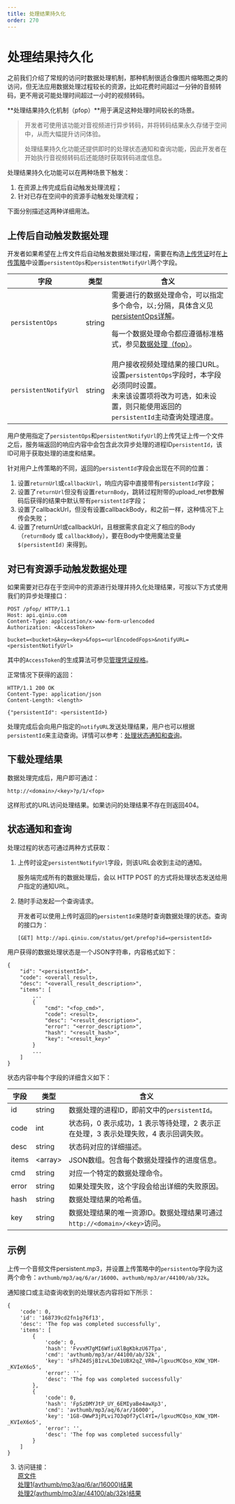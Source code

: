 ```yaml
---
title: 处理结果持久化
order: 270
---
```

<a id="pfop"></a>
# 处理结果持久化

之前我们介绍了常规的访问时数据处理机制，那种机制很适合像图片缩略图之类的访问，但无法应用数据处理过程较长的资源，比如花费时间超过一分钟的音频转码，更不用说可能处理时间超过一小时的视频转码。

**处理结果持久化机制（pfop）**用于满足这种处理时间较长的场景。

> 开发者可使用该功能对音视频进行异步转码，并将转码结果永久存储于空间中，从而大幅提升访问体验。
> 
> 处理结果持久化功能还提供即时的处理状态通知和查询功能，因此开发者在开始执行音视频转码后还能随时获取转码进度信息。

处理结果持久化功能可以在两种场景下触发：

1. 在资源上传完成后自动触发处理流程；
1. 针对已存在空间中的资源手动触发处理流程；

下面分别描述这两种详细用法。

<a id="pfop-upload"></a>
## 上传后自动触发数据处理

开发者如果希望在上传文件后自动触发数据处理过程，需要在构造[上传凭证][uploadTokenHref]时在[上传策略][putPolicyHref]中设置`persistentOps`和`persistentNotifyUrl`两个字段。  

字段                   | 类型    | 含义
--------------------- | ------ | -------------
`persistentOps`       | string | 需要进行的数据处理命令，可以指定多个命令，以`;`分隔，具体含义见[persistentOps详解](../../reference/security/put-policy.html#put-policy-persistent-ops-explanation)。<p>每一个数据处理命令都应遵循标准格式，参见[数据处理（fop）][fopHref]。
`persistentNotifyUrl` | string | 用户接收视频处理结果的接口URL。<br>设置`persistentOps`字段时，本字段必须同时设置。<br>未来该设置项将改为可选，如未设置，则只能使用返回的`persistentId`主动查询处理进度。

用户使用指定了`persistentOps`和`persistentNotifyUrl`的上传凭证上传一个文件之后，服务端返回的响应内容中会包含此次异步处理的进程ID`persistentId`，该ID可用于获取处理的进度和结果。

针对用户上传策略的不同，返回的`persistentId`字段会出现在不同的位置：

1.  设置`returnUrl`或`callbackUrl`，响应内容中直接带有`persistentId`字段；
1.  设置了`returnUrl`但没有设置`returnBody`，跳转过程附带的upload_ret参数解码后获得的结果中默认带有`persistentId`字段；  
1.  设置了callbackUrl，但没有设置callbackBody，和之前一样，这种情况下上传会失败；  
1.  设置了returnUrl或callbackUrl，且根据需求自定义了相应的Body（`returnBody` 或 `callbackBody`），要在Body中使用魔法变量`$(persistentId)` 来得到。  

<a id="pfop-existing-resource"></a>
## 对已有资源手动触发数据处理

如果需要对已存在于空间中的资源进行处理并持久化处理结果，可按以下方式使用我们的异步处理接口：  

```
POST /pfop/ HTTP/1.1
Host: api.qiniu.com  
Content-Type: application/x-www-form-urlencoded  
Authorization: <AccessToken>  

bucket=<bucket>&key=<key>&fops=<urlEncodedFops>&notifyURL=<persistentNotifyUrl>
```

其中的`AccessToken`的生成算法可参见[管理凭证规格][accessTokenHref]。
  
正常情况下获得的返回：

```
HTTP/1.1 200 OK
Content-Type: application/json
Content-Length: <length>

{"persistentId": <persistentId>}
```

处理完成后会向用户指定的`notifyURL`发送处理结果，用户也可以根据`persistentId`来主动查询。详情可以参考：[处理状态通知和查询](#pfop-status)。

<a id="pfop-download"></a>
## 下载处理结果
数据处理完成后，用户即可通过：

```
http://<domain>/<key>?p/1/<fop>
```

这样形式的URL访问处理结果。如果访问的处理结果不存在则返回404。  

<a id="pfop-status"></a>
## 状态通知和查询

处理过程的状态可通过两种方式获取：

1. 上传时设定`persistentNotifyUrl`字段，则该URL会收到主动的通知。

	服务端完成所有的数据处理后，会以 HTTP POST 的方式将处理状态发送给用户指定的通知URL。

1. 随时手动发起一个查询请求。

	开发者可以使用上传时返回的`persistentId`来随时查询数据处理的状态。查询的接口为：  

	```
	[GET] http://api.qiniu.com/status/get/prefop?id=<persistentId>  
	```

用户获得的数据处理状态是一个JSON字符串，内容格式如下：  

```
{
    "id": "<persistentId>",
    "code": <overall_result>,
    "desc": "<overall_result_description>",
    "items": [
    	...
    	{
    		"cmd": "<fop_cmd>",
    		"code": <result>,
    		"desc": "<result_description>",
    		"error": "<error_description>",
    		"hash": "<result_hash>",
    		"key": "<result_key>"
    	}
    	...
    ]
}
```

状态内容中每个字段的详细含义如下：

字段     | 类型    | 含义
------- | ------ | ---------------------
id    | string | 数据处理的进程ID，即前文中的`persistentId`。
code  | int    | 状态码，0 表示成功，1 表示等待处理，2 表示正在处理，3 表示处理失败，4 表示回调失败。
desc  | string | 状态码对应的详细描述。
items | \<array\> | JSON数组。包含每个数据处理操作的进度信息。
cmd   | string | 对应一个特定的数据处理命令。
error | string | 如果处理失败，这个字段会给出详细的失败原因。
hash  | string | 数据处理结果的哈希值。
key   | string | 数据处理结果的唯一资源ID。数据处理结果可通过`http://<domain>/<key>`访问。

<a id="pfop-example"></a>
## 示例

上传一个音频文件persistent.mp3，并设置上传策略中的`persistentOp`字段为这两个命令：`avthumb/mp3/aq/6/ar/16000`、`avthumb/mp3/ar/44100/ab/32k`。  

通知接口或主动查询收到的处理状态内容将如下所示：  

```
{  
    'code': 0,  
    'id': '168739cd2fn1g76f13',   
    'desc': 'The fop was completed successfully',  
    'items': [  
        {
            'code': 0, 
            'hash': 'FvvxM7gMI6WfiuXlBgKbkzU67Tpa', 
            'cmd': 'avthumb/mp3/ar/44100/ab/32k', 
            'key': 'sFhZ4dSjB1zvL3De1UBX2qZ_VR0=/lgxucMCQso_KOW_YDM-_KVIeX6o5', 
            'error': '', 
            'desc': 'The fop was completed successfully'
        },   
        {
            'code': 0, 
            'hash': 'FpSzDMYJtP_UY_6EMIyaBe4awXp3', 
            'cmd': 'avthumb/mp3/aq/6/ar/16000', 
            'key': '1G8-OWwP3jPLvi7O3qOf7yCl4YI=/lgxucMCQso_KOW_YDM-_KVIeX6o5', 
            'error': '', 
            'desc': 'The fop was completed successfully'
        }  
    ]  
}
```

3. 访问链接：  
[原文件](http://t-test.qiniudn.com/persistent.mp3)  
[处理1(avthumb/mp3/aq/6/ar/16000)结果](http://t-test.qiniudn.com/persistent.mp3?p/1/avthumb/mp3/aq/6/ar/16000)  
[处理2(avthumb/mp3/ar/44100/ab/32k)结果](http://t-test.qiniudn.com/persistent.mp3?p/1/avthumb/mp3/ar/44100/ab/32k)   

[putPolicyHref]:			../../reference/security/put-policy.html "上传策略"
[uploadTokenHref]:			../../reference/security/upload-token.html "上传凭证"
[accessTokenHref]:                   ../../reference/security/access-token.html "管理凭证"
[fopHref]:					fop.html "数据处理"
